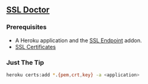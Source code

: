 ## [SSL Doctor](https://github.com/heroku/heroku-ssl-doctor)

### Prerequisites

* A Heroku application and the [SSL Endpoint](https://devcenter.heroku.com/articles/ssl-endpoint) addon.
* [SSL Certificates](https://dnsimple.com/ssl-certificate)

### Just The Tip

```bash
heroku certs:add *.{pem,crt,key} -a <application>
```
